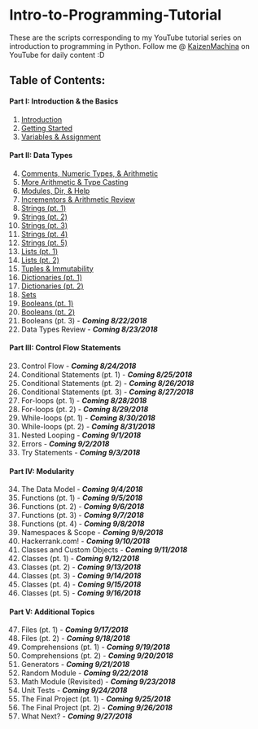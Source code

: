 # Intro-to-Programming-Tutorial
These are the scripts corresponding to my YouTube tutorial series on introduction to programming in Python.
Follow me @ [KaizenMachina](https://www.youtube.com/channel/UCMhsEEaVC8ldnOnSXO6SBvg "My Channel :D") on YouTube for daily content :D

## Table of Contents:

#### Part I: Introduction & the Basics
1. [Introduction](https://www.youtube.com/watch?v=2b42Q-30dxA)
2. [Getting Started](https://www.youtube.com/watch?v=Yodu4tjDWQA)
3. [Variables & Assignment](https://www.youtube.com/watch?v=Vou_0U2jrzY)

#### Part II: Data Types
4. [Comments, Numeric Types, & Arithmetic](https://www.youtube.com/watch?v=jxPW8sx5y3o)
5. [More Arithmetic & Type Casting](https://www.youtube.com/watch?v=KQiqCCbeqQQ)
6. [Modules, Dir, & Help](https://www.youtube.com/watch?v=9BpzojeqoBg)
7. [Incrementors & Arithmetic Review](https://www.youtube.com/watch?v=uU6scs5zGQg)
8. [Strings (pt. 1)](https://www.youtube.com/watch?v=Ql6YkkEqcq4)
9. [Strings (pt. 2)](https://www.youtube.com/watch?v=K9ZjVv7Nt1U)
10. [Strings (pt. 3)](https://www.youtube.com/watch?v=3PT4oOD5IQM)
11. [Strings (pt. 4)](https://www.youtube.com/watch?v=DHkCRQtY8v8)
12. [Strings (pt. 5)](https://www.youtube.com/watch?v=wf-xmz4U1DA)
13. [Lists (pt. 1)](https://www.youtube.com/watch?v=4MJ3W_DhRPk)
14. [Lists (pt. 2)](https://www.youtube.com/watch?v=bX-Bu0wAqd0)
15. [Tuples & Immutability](https://www.youtube.com/watch?v=_EtwGeKkE84)
16. [Dictionaries (pt. 1)](https://www.youtube.com/watch?v=8EdmDTLvk5o)
17. [Dictionaries (pt. 2)](https://www.youtube.com/watch?v=ezlMHPN-7po)
18. [Sets](https://www.youtube.com/watch?v=u2YzkDLQWxY)
19. [Booleans (pt. 1)](https://www.youtube.com/watch?v=GOnW1sH81oY)
20. [Booleans (pt. 2)](https://www.youtube.com/watch?v=N55h9wUNFaI)
21. Booleans (pt. 3) - **_Coming 8/22/2018_**
22. Data Types Review - **_Coming 8/23/2018_**

#### Part III: Control Flow Statements
23. Control Flow - **_Coming 8/24/2018_**
24. Conditional Statements (pt. 1) - **_Coming 8/25/2018_**
25. Conditional Statements (pt. 2) - **_Coming 8/26/2018_**
26. Conditional Statements (pt. 3) - **_Coming 8/27/2018_**
27. For-loops (pt. 1) - **_Coming 8/28/2018_**
28. For-loops (pt. 2) - **_Coming 8/29/2018_**
29. While-loops (pt. 1) - **_Coming 8/30/2018_**
30. While-loops (pt. 2) - **_Coming 8/31/2018_**
31. Nested Looping - **_Coming 9/1/2018_**
32. Errors - **_Coming 9/2/2018_**
33. Try Statements - **_Coming 9/3/2018_**

#### Part IV: Modularity
34. The Data Model - **_Coming 9/4/2018_**
35. Functions (pt. 1) - **_Coming 9/5/2018_**
36. Functions (pt. 2) - **_Coming 9/6/2018_**
37. Functions (pt. 3) - **_Coming 9/7/2018_**
38. Functions (pt. 4) - **_Coming 9/8/2018_**
39. Namespaces & Scope - **_Coming 9/9/2018_**
40. Hackerrank.com! - **_Coming 9/10/2018_**
41. Classes and Custom Objects - **_Coming 9/11/2018_**
42. Classes (pt. 1) - **_Coming 9/12/2018_**
43. Classes (pt. 2) - **_Coming 9/13/2018_**
44. Classes (pt. 3) - **_Coming 9/14/2018_**
45. Classes (pt. 4) - **_Coming 9/15/2018_**
46. Classes (pt. 5) - **_Coming 9/16/2018_**

#### Part V: Additional Topics
47. Files (pt. 1) - **_Coming 9/17/2018_**
48. Files (pt. 2) - **_Coming 9/18/2018_**
49. Comprehensions (pt. 1) - **_Coming 9/19/2018_**
50. Comprehensions (pt. 2) - **_Coming 9/20/2018_**
51. Generators - **_Coming 9/21/2018_**
52. Random Module - **_Coming 9/22/2018_**
53. Math Module (Revisited) - **_Coming 9/23/2018_**
54. Unit Tests - **_Coming 9/24/2018_**
55. The Final Project (pt. 1) - **_Coming 9/25/2018_**
56. The Final Project (pt. 2) - **_Coming 9/26/2018_**
57. What Next? - **_Coming 9/27/2018_**
